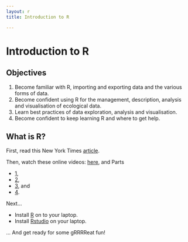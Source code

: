 ```yaml
---
layout: r
title: Introduction to R

---
```


Introduction to R
=================

## Objectives

1. Become familiar with R, importing and exporting data and the various forms of data.
2. Become confident using R for the management, description, analysis and visualisation of ecological data.
3. Learn best practices of data exploration, analysis and visualisation.
4. Become confident to keep learning R and where to get help.

## What is R?

First, read this New York Times [article](http://www.nytimes.com/2009/01/07/technology/business-computing/07program.html?_r=1&pagewanted=all).

Then, watch these online videos: [here](http://www.youtube.com/watch?v=W2GZFeYGU3s), and Parts 
 - [1](http://www.youtube.com/watch?v=M2u7kbcXI_k&feature=related), 
 - [2](http://www.youtube.com/watch?v=6srdi62YdxM&feature=channel), 
 - [3](http://www.youtube.com/watch?v=NoV7VrE90LA&feature=relmfu), and 
 - [4](http://www.youtube.com/watch?v=_MBwNWANSb4&feature=relmfu).

Next...

 - Install [R](http://www.r-project.org) on to your laptop.
 - Install [Rstudio](http://www.rstudio.com/) on your laptop.

 ... And get ready for some gRRRReat fun!




